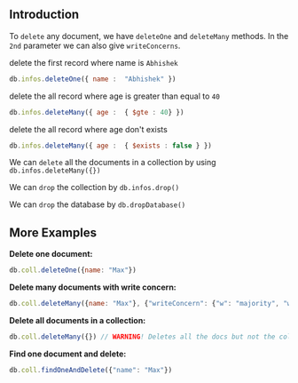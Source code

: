 ## Introduction

To `delete` any document, we have `deleteOne` and `deleteMany` methods. 
In the `2nd` parameter we can also give `writeConcerns`. 

delete the first record where name is `Abhishek`
```js
db.infos.deleteOne({ name :  "Abhishek" })
```

delete the all record where age is greater than equal to `40`
```js
db.infos.deleteMany({ age :  { $gte : 40} })
```

delete the all record where age don't exists
```js
db.infos.deleteMany({ age :  { $exists : false } })
```


We can `delete` all the documents in a collection by using `db.infos.deleteMany({})`

We can `drop` the collection by `db.infos.drop()`

We can `drop` the database by `db.dropDatabase()`



## More Examples

**Delete one document:**
```js
db.coll.deleteOne({name: "Max"})
```

**Delete many documents with write concern:**
```js
db.coll.deleteMany({name: "Max"}, {"writeConcern": {"w": "majority", "wtimeout": 5000}})
```

**Delete all documents in a collection:**
```js
db.coll.deleteMany({}) // WARNING! Deletes all the docs but not the collection itself and its index definitions
```

**Find one document and delete:**
```js
db.coll.findOneAndDelete({"name": "Max"})
```
